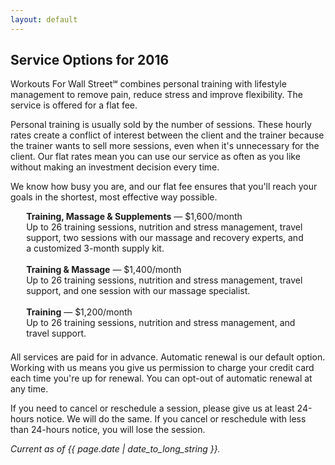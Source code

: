 ```yaml
---
layout: default
---
```


## Service Options for 2016

Workouts For Wall Street℠ combines personal training with lifestyle management to remove pain, reduce stress and improve flexibility. The service is offered for a flat fee.

Personal training is usually sold by the number of sessions. These hourly rates create a conflict of interest between the client and the trainer because the trainer wants to sell more sessions, even when it's unnecessary for the client. Our flat rates mean you can use our service as often as you like without making an investment decision every time.

We know how busy you are, and our flat fee ensures that you'll reach your goals in the shortest, most effective way possible.

<div style="max-width:90%;margin:0 auto 1.5em;">
<strong>Training, Massage & Supplements</strong> &mdash; $1,600/month</br>
Up to 26 training sessions, nutrition and stress management, travel support, two sessions with our massage and recovery experts, and a customized 3-month supply kit.</br>
</br>
<strong>Training & Massage</strong> &mdash; $1,400/month</br>
Up to 26 training sessions, nutrition and stress management, travel support, and one session with our massage specialist.</br>
</br>
<strong>Training</strong> &mdash; $1,200/month</br>
Up to 26 training sessions, nutrition and stress management, and travel support.</br>
</div>

All services are paid for in advance. Automatic renewal is our default option. Working with us means you give us permission to charge your credit card each time you're up for renewal. You can opt-out of automatic renewal at any time.

If you need to cancel or reschedule a session, please give us at least 24-hours notice. We will do the same. If you cancel or reschedule with less than 24-hours notice, you will lose the session.

*Current as of {{ page.date | date_to_long_string }}.*

